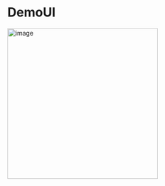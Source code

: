 # DemoUI
<img width="338" alt="image" src="https://user-images.githubusercontent.com/123369607/216357722-960a8ef5-ffec-4274-805b-1df4d7faa0ac.png">
